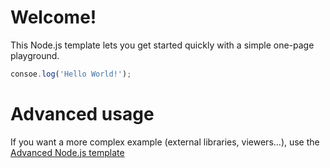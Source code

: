# Welcome!

This Node.js template lets you get started quickly with a simple one-page playground.

```javascript runnable
consoe.log('Hello World!');
```

# Advanced usage

If you want a more complex example (external libraries, viewers...), use the [Advanced Node.js template](https://tech.io/select-repo/442)
